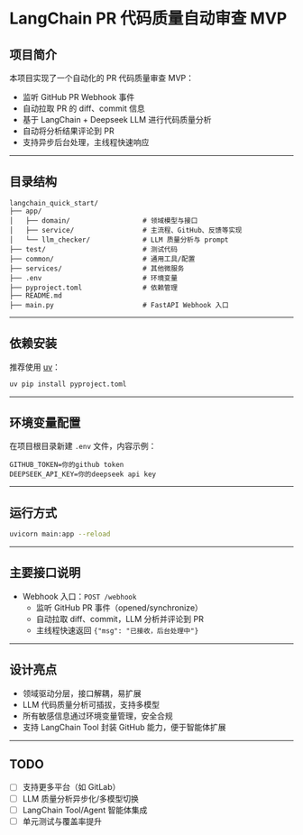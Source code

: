 # LangChain PR 代码质量自动审查 MVP

## 项目简介

本项目实现了一个自动化的 PR 代码质量审查 MVP：
- 监听 GitHub PR Webhook 事件
- 自动拉取 PR 的 diff、commit 信息
- 基于 LangChain + Deepseek LLM 进行代码质量分析
- 自动将分析结果评论到 PR
- 支持异步后台处理，主线程快速响应

---

## 目录结构

```
langchain_quick_start/
├── app/
│   ├── domain/                  # 领域模型与接口
│   ├── service/                 # 主流程、GitHub、反馈等实现
│   └── llm_checker/             # LLM 质量分析与 prompt
├── test/                        # 测试代码
├── common/                      # 通用工具/配置
├── services/                    # 其他微服务
├── .env                         # 环境变量
├── pyproject.toml               # 依赖管理
├── README.md
├── main.py                      # FastAPI Webhook 入口
```

---

## 依赖安装

推荐使用 [uv](https://github.com/astral-sh/uv)：

```bash
uv pip install pyproject.toml
```

---

## 环境变量配置

在项目根目录新建 `.env` 文件，内容示例：
```
GITHUB_TOKEN=你的github token
DEEPSEEK_API_KEY=你的deepseek api key
```

---

## 运行方式

```bash
uvicorn main:app --reload
```

---

## 主要接口说明

- Webhook 入口：`POST /webhook`
  - 监听 GitHub PR 事件（opened/synchronize）
  - 自动拉取 diff、commit，LLM 分析并评论到 PR
  - 主线程快速返回 `{"msg": "已接收，后台处理中"}`

---

## 设计亮点

- 领域驱动分层，接口解耦，易扩展
- LLM 代码质量分析可插拔，支持多模型
- 所有敏感信息通过环境变量管理，安全合规
- 支持 LangChain Tool 封装 GitHub 能力，便于智能体扩展

---

## TODO
- [ ] 支持更多平台（如 GitLab）
- [ ] LLM 质量分析异步化/多模型切换
- [ ] LangChain Tool/Agent 智能体集成
- [ ] 单元测试与覆盖率提升